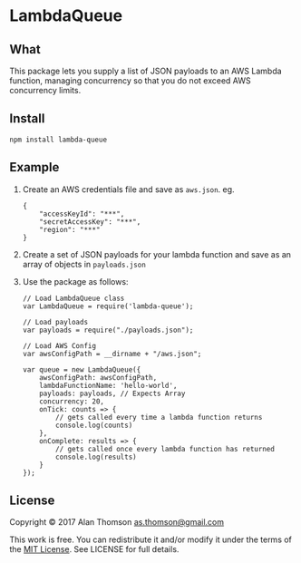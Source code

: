 LambdaQueue
===

## What
This package lets you supply a list of JSON payloads to an AWS Lambda function, managing concurrency so that you do not exceed AWS concurrency limits.

## Install
`npm install lambda-queue`

## Example

1. Create an AWS credentials file and save as ```aws.json```. eg.
	
	```
	{ 
	    "accessKeyId": "***", 
	    "secretAccessKey": "***",
	    "region": "***" 
	}
	```
2. Create a set of JSON payloads for your lambda function and save as an array of objects in ```payloads.json```

3. Use the package as follows:

	```
	// Load LambdaQueue class
	var LambdaQueue = require('lambda-queue');

	// Load payloads
	var payloads = require("./payloads.json");

	// Load AWS Config
	var awsConfigPath = __dirname + "/aws.json";

	var queue = new LambdaQueue({
		awsConfigPath: awsConfigPath,
		lambdaFunctionName: 'hello-world',
		payloads: payloads, // Expects Array
		concurrency: 20, 
		onTick: counts => {
			// gets called every time a lambda function returns
			console.log(counts)
		},
		onComplete: results => {
			// gets called once every lambda function has returned
			console.log(results)
		}
	});

	```

## License
Copyright © 2017 Alan Thomson <as.thomson@gmail.com>

This work is free. You can redistribute it and/or modify it under the
terms of the [MIT License](https://opensource.org/licenses/MIT).
See LICENSE for full details.